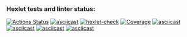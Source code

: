 ### Hexlet tests and linter status:
[![Actions Status](https://github.com/Gera-Bukhman/frontend-project-46/actions/workflows/hexlet-check.yml/badge.svg)](https://github.com/Gera-Bukhman/frontend-project-46/actions)
[![asciicast](https://asciinema.org/a/cc9yaql5seSaYQso5oW1ILAMf.svg)](https://asciinema.org/a/cc9yaql5seSaYQso5oW1ILAMf)
[![hexlet-check](https://github.com/Gera-Bukhman/frontend-project-46/actions/workflows/hexlet-check.yml/badge.svg)](https://github.com/Gera-Bukhman/frontend-project-46/actions/workflows/hexlet-check.yml)
[![Coverage](https://sonarcloud.io/api/project_badges/measure?project=Gera-Bukhman_frontend-project-46&metric=coverage)](https://sonarcloud.io/summary/new_code?id=Gera-Bukhman_frontend-project-46)
[![asciicast](https://asciinema.org/a/IuKlQmC01ipYUkanneybESmlL.svg)](https://asciinema.org/a/IuKlQmC01ipYUkanneybESmlL)
[![asciicast](https://asciinema.org/a/mlPLR7gMjn78pqCwHVEO2rzg0.svg)](https://asciinema.org/a/mlPLR7gMjn78pqCwHVEO2rzg0)
[![asciicast](https://asciinema.org/a/ZDYJjjVZvJTso0EFliPirVXsr.svg)](https://asciinema.org/a/ZDYJjjVZvJTso0EFliPirVXsr)
[![asciicast](https://asciinema.org/a/I150l844zkY0m4zmWDoKVesw5.svg)](https://asciinema.org/a/I150l844zkY0m4zmWDoKVesw5)